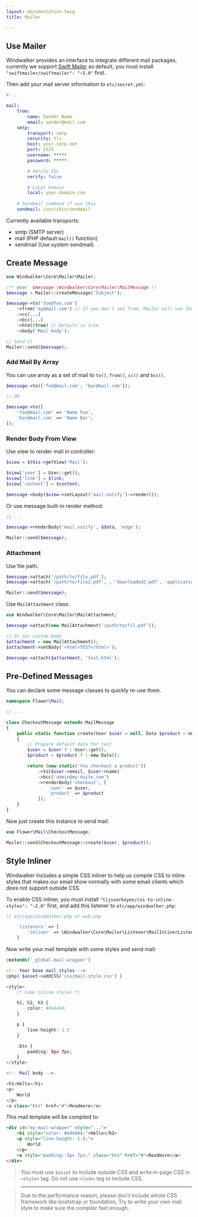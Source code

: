 ```yaml
---
layout: documentation.twig
title: Mailer

---
```


## Use Mailer

Windwalker provides an interface to integrate different mail packages, currently we support [Swift Mailer](http://swiftmailer.org/)
as default, you must install `"swiftmailer/swiftmailer": "~5.0"` first.

Then add your mail server information to `etc/secret.yml`:

```yaml
# ...

mail:
    from:
        name: Sender Name
        email: sender@mail.com
    smtp:
        transport: smtp
        security: tls
        host: your.smtp.net
        port: 2525
        username: *****
        password: *****

        # Verify SSL
        verify: false

        # Local Domain
        local: your.domain.com
    
    # Sendmail command if use this
    sendmail: /usr/sbin/sendmail
```

Currently available transports:

- smtp (SMTP server)
- mail (PHP default `mail()` function)
- sendmail (Use system sendmail)

## Create Message

```php
use Windwalker\Core\Mailer\Mailer;

/** @var  $message \Windwalker\Core\Mailer\MailMessage */
$message = Mailer::createMessage('Subject');

$message->to('foo@foo.com')
    ->from('my@mail.com') // If you don't set from, Mailer will use the `from` info in config.yml
    ->cc(...)
    ->bcc(...)
    ->html(true) // Default is true
    ->body('Mail body');

// Send it
Mailer::send($message);
```

### Add Mail By Array

You can use array as a set of mail to `to()`, `from()`, `cc()` and `bcc()`.

```php
$message->to(['foo@mail.com', 'bar@mail.com']);

// OR

$message->to([
    'foo@mail.com' => 'Name Foo',
    'bar@mail.com' => 'Name Bar',
]);
```

### Render Body From View

Use view to render mail in controller:

```php
$view = $this->getView('Mail');

$view['user'] = User::get();
$view['link'] = $link;
$view['content'] = $content;

$message->body($view->setLayout('mail.notify')->render());
```

Or use message built-in render method:

```php
// ...

$message->renderBody('mail.notify', $data, 'edge');

Mailer::send($message);
```

### Attachment

Use file path.

```php
$message->attach('/path/to/file.pdf');
$message->attach('/path/to/file2.pdf', , 'downloaded2.pdf', 'application/pdf');

Mailer::send($message);
```
Use `MailAttachment` class:

```php
use Windwalker\Core\Mailer\MailAttachment;

$message->attach(new MailAttachment('/path/to/fil.pdf'));

// Or set custom body
$attachment = new MailAttachment();
$attachment->setBody('<html>TEST</html>');

$message->attach($attachment, 'test.html');
```

## Pre-Defined Messages

You can declare some message classes to quickly re-use them.

```php
namespace Flower\Mail;

// ...

class CheckoutMessage extends MailMessage
{
    public static function create(User $user = null, Data $product = null)
    {
        // Prepare default data for test
        $user = $user ? : User::get();
        $product = $product ? : new Data();

        return (new static('You checkout a product'))
            ->to($user->email, $user->name)
            ->bcc('admin@my-dsite.com')
            ->renderBody('checkout', [
                'user' => $user,
                'product' => $product
            ]);
    }
}
```

Now just create this instance to send mail:

```php
use Flower\Mail\CheckoutMessage;

Mailer::send(CheckoutMessage::create($user, $product));
```

## Style Inliner

Windwalker Includes a simple CSS inliner to help us compile CSS to inline styles that makes our email show normally with
some email clients which does not support outside CSS.

To enable CSS inliner, you must install `"tijsverkoyen/css-to-inline-styles": "~2.0"` first, and add this listener to `etc/app/windwalker.php`:

```php
// etc/app/windwalker.php or web.php

    'listeners' => [
        'inliner' => \Windwalker\Core\Mailer\Listener\MailInlinerListener::class
    ]
```

Now write your mail template with some styles and send mail:

```php
@extends('_global.mail-wrapper')

<!-- Your base mail styles -->
@php( $asset->addCSS('css/mail-style.css') )

<style>
    /* Some inline styles */

    h1, h2, h3 {
        color: #444444;
    }

    p {
        line-height: 1.5
    }

    .btn {
        padding: 5px 7px;
    }
</style>

<!-- Mail body -->

<h1>Hello</h1>
<p>
    World
</p>
<a class="btn" href="#">Readmore</a>
```

This mail template will be compiled to:

```html
<div id="my-mail-wrapper" style="...">
    <h1 style="color: #444444;">Hello</h1>
    <p style="line-height: 1.5;">
        World
    </p>
    <a style="padding: 5px 7px;" class="btn" href="#">Readmore</a>
</div>
```

> You must use `$asset` to include outside CSS and write in-page CSS in `<style>` tag.
> Do not use `<link>` tag to include CSS.

> ------
> Due to the performance reason, please don't include whole CSS framework like bootstrap or foundation,
> Try to write your own mail style to make sure the compiler fast enough.
